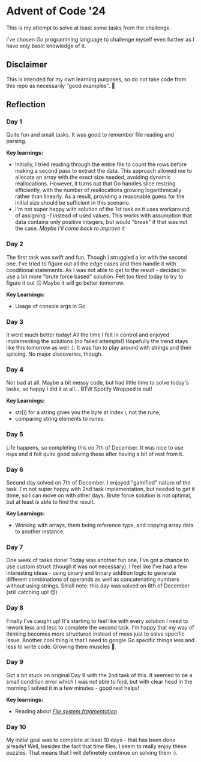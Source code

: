 # Advent of Code '24

This is my attempt to solve at least some tasks from the challenge.

I've chosen _Go_ programming language to challenge myself even further as I have only basic knowledge of it.

## Disclaimer
This is intended for my own learning purposes, so do not take code from this repo as necessarily "good examples". 🙂

## Reflection
### Day 1
Quite fun and small tasks. It was good to remember file reading and parsing.

__Key learnings:__
- Initially, I tried reading through the entire file to count the rows before making a second pass to extract the data. This approach allowed me to allocate an array with the exact size needed, avoiding dynamic reallocations. However, it turns out that Go handles slice resizing efficiently, with the number of reallocations growing logarithmically rather than linearly. As a result, providing a reasonable guess for the initial size should be sufficient in this scenario.
- I'm not super happy with solution of the 1st task as it uses workaround of assigning _-1_ instead of used values. This works with assumption that data contains only positive integers, but would "break" if that was not the case. _Maybe I'll come back to improve it_

### Day 2
The first task was swift and fun. Though I struggled a lot with the second one. I've tried to figure out all the edge cases and then handle it with conditional statements. As I was not able to get to the result - decided to use a bit more "brute force based" solution. Felt too tired today to try to figure it out 😕 Maybe it will go better tomorrow.

__Key Learnings:__
- Usage of console args in Go.

### Day 3
It went much better today! All the time I felt in control and enjoyed implementing the solutions (no failed attempts!) Hopefully the trend stays like this tomorrow as well :). It was fun to play around with strings and their splicing. No major discoveries, though.

### Day 4
Not bad at all. Maybe a bit messy code, but had little time to solve today's tasks, so happy I did it at all... BTW Spotify Wrapped is out!

__Key Learnings:__
- str[i] for a string gives you the byte at index i, not the rune;
- comparing string elements to runes.

### Day 5
Life happens, so completing this on 7th of December. It was nice to use `Map`s and it felt quite good solving these after having a bit of rest from it.

### Day 6
Second day solved on 7th of December. I enjoyed "gamified" nature of the task. I'm not super happy with 2nd task implementation, but needed to get it done, so I can move on with other days. Brute force solution is not optimal, but at least is able to find the result.

__Key Learnings:__
- Working with arrays, them being reference type, and copying array data to another instance.

### Day 7
One week of tasks done! Today was another fun one, I've got a chance to use custom struct (though it was not necessary). I feel like I've had a few interesting ideas - using binary and trinary addition logic to generate different combinations of operands as well as concatenating numbers without using strings. Small note: this day was solved on 8th of December (still catching up! 😓)

### Day 8
Finally I've caught up! It's starting to feel like with every solution I need to rework less and less to complete the second task. I'm happy that my way of thinking becomes more structured instead of mess just to solve specific issue. Another cool thing is that I need to google _Go_ specific things less and less to write code. Growing them muscles 💪.

### Day 9
Got a bit stuck on original Day 9 with the 2nd task of this. It seemed to be a small condition error which I was not able to find, but with clear head in the morning I solved it in a few minutes - good rest helps!

__Key learnings:__
- Reading about [_File system fragmentation_](https://en.wikipedia.org/wiki/File_system_fragmentation)

### Day 10
My initial goal was to complete at least 10 days - that has been done already! Well, besides the fact that time flies, I seem to really enjoy these puzzles. That means that I will definetely continue on solving them :).
